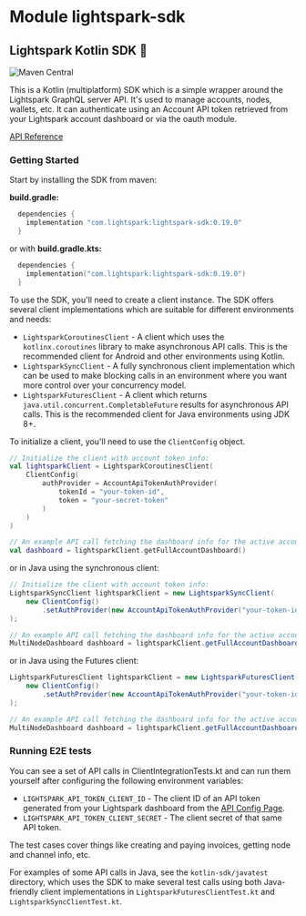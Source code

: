 # Module lightspark-sdk

## Lightspark Kotlin SDK 🤖

![Maven Central](https://img.shields.io/maven-central/v/com.lightspark/lightspark-sdk)

This is a Kotlin (multiplatform) SDK which is a simple wrapper around the Lightspark GraphQL server
API. It's used to manage accounts, nodes, wallets, etc. It can authenticate using an Account API
token retrieved from your Lightspark account dashboard or via the oauth module.

[API Reference](https://app.lightspark.com/docs/reference/kotlin/lightspark-sdk/index.html)

### Getting Started

Start by installing the SDK from maven:

**build.gradle:**
```groovy
  dependencies {
    implementation "com.lightspark:lightspark-sdk:0.19.0"
  }
```

or with **build.gradle.kts:**
```kotlin
  dependencies {
    implementation("com.lightspark:lightspark-sdk:0.19.0")
  }
```

To use the SDK, you'll need to create a client instance. The SDK offers several client
implementations which are suitable for different environments and needs:

- `LightsparkCoroutinesClient` - A client which uses the `kotlinx.coroutines` library to make
  asynchronous API calls. This is the recommended client for Android and other environments using
  Kotlin.
- `LightsparkSyncClient` - A fully synchronous client implementation which can be used to make
  blocking calls in an environment where you want more control over your concurrency model.
- `LightsparkFuturesClient` - A client which returns `java.util.concurrent.CompletableFuture`
  results for asynchronous API calls. This is the recommended client for Java environments using JDK
  8+.

To initialize a client, you'll need to use the `ClientConfig` object.

```kotlin
// Initialize the client with account token info:
val lightsparkClient = LightsparkCoroutinesClient(
    ClientConfig(
        authProvider = AccountApiTokenAuthProvider(
            tokenId = "your-token-id",
            token = "your-secret-token"
        )
    )
)

// An example API call fetching the dashboard info for the active account:
val dashboard = lightsparkClient.getFullAccountDashboard()
```

or in Java using the synchronous client:

```java
// Initialize the client with account token info:
LightsparkSyncClient lightsparkClient = new LightsparkSyncClient(
    new ClientConfig()
        .setAuthProvider(new AccountApiTokenAuthProvider("your-token-id","your-secret-token"))
);

// An example API call fetching the dashboard info for the active account:
MultiNodeDashboard dashboard = lightsparkClient.getFullAccountDashboard();
```

or in Java using the Futures client:
```java
LightsparkFuturesClient lightsparkClient = new LightsparkFuturesClient(
    new ClientConfig()
        .setAuthProvider(new AccountApiTokenAuthProvider("your-token-id","your-secret-token"))
);

// An example API call fetching the dashboard info for the active account:
MultiNodeDashboard dashboard = lightsparkClient.getFullAccountDashboard().get(5, TimeUnit.SECONDS);
```

### Running E2E tests

You can see a set of API calls in ClientIntegrationTests.kt and can run them yourself after
configuring the following environment variables:

- `LIGHTSPARK_API_TOKEN_CLIENT_ID` - The client ID of an API token generated from your Lightspark
dashboard from the [API Config Page](https://app.lightspark.com/api-config).
- `LIGHTSPARK_API_TOKEN_CLIENT_SECRET` - The client secret of that same API token.

The test cases cover things like creating and paying invoices, getting node and channel info, etc.

For examples of some API calls in Java, see the `kotlin-sdk/javatest` directory, which uses the SDK
to make several test calls using both Java-friendly client implementations in
`LightsparkFuturesClientTest.kt` and `LightsparkSyncClientTest.kt`.
